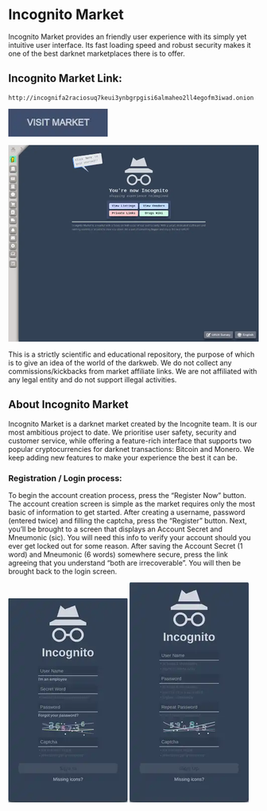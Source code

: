 # Incognito Market
Incognito Market provides an friendly user experience with its simply yet intuitive user interface. Its fast loading speed and robust security makes it one of the best darknet marketplaces there is to offer.

## Incognito Market Link:

```sh
http://incognifa2raciosuq7keui3ynbgrpgisi6almaheo2ll4egofm3iwad.onion
```
[<img src="/assets/visit-market.webp" width="200">](http://incognifa2raciosuq7keui3ynbgrpgisi6almaheo2ll4egofm3iwad.onion/)

<a href="http://incognifa2raciosuq7keui3ynbgrpgisi6almaheo2ll4egofm3iwad.onion"><img src="/assets/incognito-preview.webp" alt="image" style="max-width: 100%;"><a>

This is a strictly scientific and educational repository, the purpose of which is to give an idea of the world of the darkweb. We do not collect any commissions/kickbacks from market affiliate links. We are not affiliated with any legal entity and do not support illegal activities.

## About Incognito Market
Incognito Market is a darknet market created by the Incognite team. It is our most ambitious project to date. We prioritise user safety, security and customer service, while offering a feature-rich interface that supports two popular cryptocurrencies for darknet transactions: Bitcoin and Monero. We keep adding new features to make your experience the best it can be.

### Registration / Login process:

To begin the account creation process, press the “Register Now” button. The account creation screen is simple as the market requires only the most basic of information to get started.
After creating a username, password (entered twice) and filling the captcha, press the “Register” button. Next, you’ll be brought to a screen that displays an Account Secret and Mneumonic (sic). You will need this info to verify your account should you ever get locked out for some reason.
After saving the Account Secret (1 word) and Mneumonic (6 words) somewhere secure, press the link agreeing that you understand “both are irrecoverable”. You will then be brought back to the login screen.

<a href="http://incognifa2raciosuq7keui3ynbgrpgisi6almaheo2ll4egofm3iwad.onion"><img src="/assets/incognito-login.webp" alt="image" style="max-width: 100%;"><a>  <a href="http://incognifa2raciosuq7keui3ynbgrpgisi6almaheo2ll4egofm3iwad.onion"><img src="/assets/incognito-register.webp" alt="image" style="max-width: 100%;"><a>